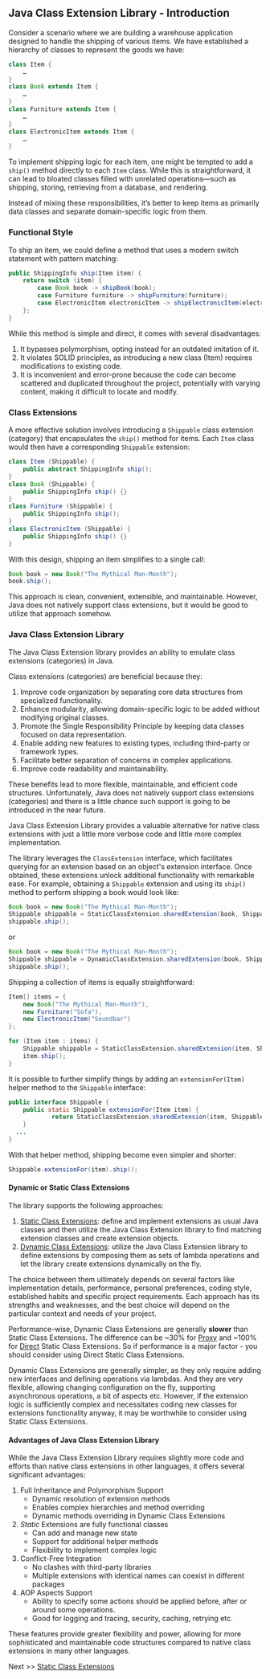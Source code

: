 ## Java Class Extension Library - Introduction

Consider a scenario where we are building a warehouse application designed to handle the shipping of various items. We have established a hierarchy of classes to represent the goods we have:
```java
class Item {
    …
}
class Book extends Item {
    …
}
class Furniture extends Item {
    …
}
class ElectronicItem extends Item {
    …
}
```
To implement shipping logic for each item, one might be tempted to add a `ship()` method directly to each `Item` class. While this is straightforward, it can lead to bloated classes filled with unrelated operations—such as shipping, storing, retrieving from a database, and rendering.

Instead of mixing these responsibilities, it’s better to keep items as primarily data classes and separate domain-specific logic from them.

### Functional Style

To ship an item, we could define a method that uses a modern switch statement with pattern matching:
```java
public ShippingInfo ship(Item item) {
    return switch (item) {
        case Book book -> shipBook(book);
        case Furniture furniture -> shipFurniture(furniture);
        case ElectronicItem electronicItem -> shipElectronicItem(electronicItem);
    };
}
```
While this method is simple and direct, it comes with several disadvantages:

1. It bypasses polymorphism, opting instead for an outdated imitation of it.
2. It violates SOLID principles, as introducing a new class (Item) requires modifications to existing code.
3. It is inconvenient and error-prone because the code can become scattered and duplicated throughout the project, potentially with varying content, making it difficult to locate and modify.
  
### Class Extensions

A more effective solution involves introducing a `Shippable` class extension (category) that encapsulates the `ship()` method for items. Each `Item` class would then have a corresponding `Shippable` extension:
```java
class Item (Shippable) {
    public abstract ShippingInfo ship();
}
class Book (Shippable) {
    public ShippingInfo ship() {}
}
class Furniture (Shippable) {
    public ShippingInfo ship();
}
class ElectronicItem (Shippable) {
    public ShippingInfo ship() {}
}
```
With this design, shipping an item simplifies to a single call:
```java
Book book = new Book("The Mythical Man-Month");
book.ship();
```
This approach is clean, convenient, extensible, and maintainable. However, Java does not natively support class extensions, but it would be good to utilize that approach somehow.

### Java Class Extension Library
The Java Class Extension library provides an ability to emulate class extensions (categories) in Java.

Class extensions (categories) are beneficial because they:

1. Improve code organization by separating core data structures from specialized functionality.
2. Enhance modularity, allowing domain-specific logic to be added without modifying original classes.
3. Promote the Single Responsibility Principle by keeping data classes focused on data representation.
4. Enable adding new features to existing types, including third-party or framework types.
5. Facilitate better separation of concerns in complex applications.
6. Improve code readability and maintainability.

These benefits lead to more flexible, maintainable, and efficient code structures. Unfortunately, Java does not natively support class extensions (categories) and there is a little chance such support is going to be introduced in the near future.

Java Class Extension Library provides a valuable alternative for native class extensions with just a little more verbose code and little more complex implementation.

The library leverages the `ClassExtension` interface, which facilitates querying for an extension based on an object's extension interface. Once obtained, these extensions unlock additional functionality with remarkable ease. For example, obtaining a `Shippable` extension and using its `ship()` method to perform shipping a book would look like:
```java
Book book = new Book("The Mythical Man-Month");
Shippable shippable = StaticClassExtension.sharedExtension(book, Shippable.class);
shippable.ship();
```

or
```java
Book book = new Book("The Mythical Man-Month");
Shippable shippable = DynamicClassExtension.sharedExtension(book, Shippable.class);
shippable.ship();
```

Shipping a collection of items is equally straightforward:
```java
Item[] items = {
    new Book("The Mythical Man-Month"), 
    new Furniture("Sofa"), 
    new ElectronicItem("Soundbar")
};

for (Item item : items) {
    Shippable shippable = StaticClassExtension.sharedExtension(item, Shippable.class);
    item.ship();
}
```
It is possible to further simplify things by adding an `extensionFor(Item)` helper method to the `Shippable` interface:
```java
public interface Shippable {
	public static Shippable extensionFor(Item item) {
    	    return StaticClassExtension.sharedExtension(item, Shippable.class).ship();
	}
  ...
}
```
With that helper method, shipping become even simpler and shorter:
```java
Shippable.extensionFor(item).ship();
```

#### Dynamic or Static Class Extensions
The library supports the following approaches:

1. [Static Class Extensions](static-class-extensions.md): define and implement extensions as usual Java classes and then utilize the Java Class Extension library to find matching extension classes and create extension objects.
2. [Dynamic Class Extensions](dynamic-class-extensions.md): utilize the Java Class Extension library to define extensions by composing them as sets of lambda operations and let the library create extensions dynamically on the fly.

The choice between them ultimately depends on several factors like implementation details, performance, personal preferences, coding style, established habits and specific project requirements. Each approach has its strengths and weaknesses, and the best choice will depend on the particular context and needs of your project.

Performance-wise, Dynamic Class Extensions are generally **slower** than Static Class Extensions. The difference can be ~30% for [Proxy](static-class-extensions.md#proxy) and ~100% for [Direct](static-class-extensions.md#direct) Static Class Extensions. So if performance is a major factor - you should consider using Direct Static Class Extensions.

Dynamic Class Extensions are generally simpler, as they only require adding new interfaces and defining operations via lambdas. And they are very flexible, allowing changing configuration on the fly, supporting asynchronous operations, a bit of aspects etc. However, if the extension logic is sufficiently complex and necessitates coding new classes for extensions functionality anyway, it may be worthwhile to consider using Static Class Extensions. 

#### Advantages of Java Class Extension Library
While the Java Class Extension Library requires slightly more code and efforts than native class extensions in other languages, it offers several significant advantages:
1. Full Inheritance and Polymorphism Support
   * Dynamic resolution of extension methods
   * Enables complex hierarchies and method overriding
   * Dynamic methods overriding in Dynamic Class Extensions
2. _Static_ Extensions are fully functional classes
   * Can add and manage new state
   * Support for additional helper methods
   * Flexibility to implement complex logic
3. Conflict-Free Integration
   * No clashes with third-party libraries
   * Multiple extensions with identical names can coexist in different packages
4. AOP Aspects Support
   * Ability to specify some actions should be applied before, after or around some operations.
   * Good for logging and tracing, security, caching, retrying etc.

These features provide greater flexibility and power, allowing for more sophisticated and maintainable code structures compared to native class extensions in many other languages.

Next >> [Static Class Extensions](static-class-extensions.md)
